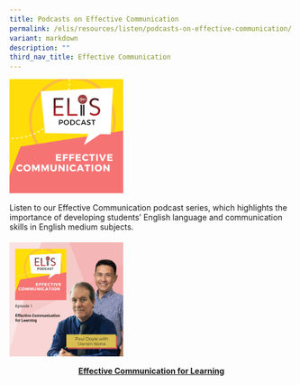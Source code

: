 ```yaml
---
title: Podcasts on Effective Communication
permalink: /elis/resources/listen/podcasts-on-effective-communication/
variant: markdown
description: ""
third_nav_title: Effective Communication
---
```

<p></p>
<div class="isomer-image-wrapper">
<img style="width: 40%;" height="auto" width="100%" alt="" src="/images/ECcover.png">
</div>
<p>Listen to our Effective Communication podcast series, which highlights the importance of developing students’ English language and communication skills in English medium subjects.
</p>
<h4></h4>
<p></p>
<p><a href="/elis/resources/listen/building-multiliteracies-in-el-classrooms-episode-1/">
<img src="/images/EC1.png" style="width:40%">
</a></p><center><a href="/elis/resources/listen/effective-communication-for-learning/"><b>Effective Communication for Learning</b></a></center><a href="/elis/resources/listen/effective-communication-for-learning/">
</a>